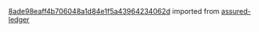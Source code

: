 [8ade98eaff4b706048a1d84e1f5a43964234062d](https://github.com/insolar/assured-ledger/commit/8ade98eaff4b706048a1d84e1f5a43964234062d) imported from [assured-ledger](https://github.com/insolar/assured-ledger)
